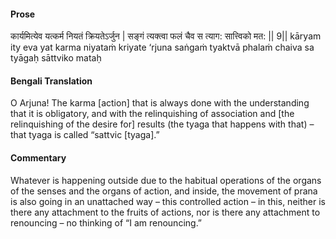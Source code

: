 #### Prose 

कार्यमित्येव यत्कर्म नियतं क्रियतेऽर्जुन |
सङ्गं त्यक्त्वा फलं चैव स त्याग: सात्त्विको मत: || 9||
kāryam ity eva yat karma niyataṁ kriyate ‘rjuna
saṅgaṁ tyaktvā phalaṁ chaiva sa tyāgaḥ sāttviko mataḥ

 #### Bengali Translation 

O Arjuna! The karma [action] that is always done with the understanding that it is obligatory, and with the relinquishing of association and [the relinquishing of the desire for] results (the tyaga that happens with that) – that tyaga is called “sattvic [tyaga].”

 #### Commentary 

Whatever is happening outside due to the habitual operations of the organs of the senses and the organs of action, and inside, the movement of prana is also going in an unattached way – this controlled action – in this, neither is there any attachment to the fruits of actions, nor is there any attachment to renouncing – no thinking of “I am renouncing.”